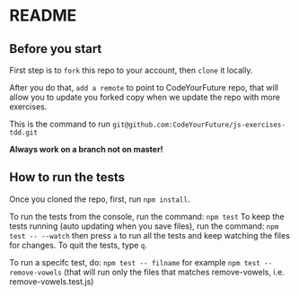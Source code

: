 # README

## Before you start

First step is to `fork` this repo to your account, then `clone` it locally.

After you do that, `add a remote` to point to CodeYourFuture repo, that will allow you to update you forked copy when we update the repo with more exercises.

This is the command to run
`git@github.com:CodeYourFuture/js-exercises-tdd.git`

**Always work on a branch not on master!**

## How to run the tests
Once you cloned the repo, first, run `npm install`.

To run the tests from the console, run the command: `npm test` 
To keep the tests running (auto updating when you save files), run the command: `npm test -- --watch` then press `a` to run all the tests and keep watching the files for changes. To quit the tests, type `q`.

To run a specifc test, do: `npm test -- filname` for example `npm test -- remove-vowels` (that will run only the files that matches remove-vowels, i.e. remove-vowels.test.js)
